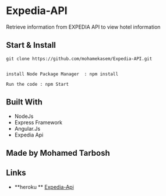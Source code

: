 # Expedia-API

Retrieve information from EXPEDIA API to view hotel information

## Start & Install
```
git clone https://github.com/mohamekasem/Expedia-API.git


install Node Package Manager  : npm install

Run the code : npm Start

```


## Built With
* NodeJs
* Express Framework 
* Angular.Js
* Expedia Api 

## Made by Mohamed Tarbosh

## Links
* **heroku ** [Expedia-Api](https://expedia-api.herokuapp.com/#/)
